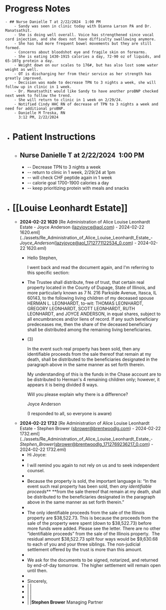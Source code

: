 # Progress Notes
	- ## Nurse Danielle T at 2/22/2024  1:00 PM
		- Sandy was seen in clinic today with Dianna Larson PA and Dr. Manatsathit.
		- She is doing well overall. Voice has strengthened since vocal cord injection, and she does not have difficulty swallowing anymore.
		- She has had more frequent bowel movements but they are still formed.
		- Concerns about bloodshot eye and fragile skin on forearms.
		- She is eating 1430-1915 calories a day, 72-90 oz of liquids, and 65-107g protein a day.
		- Weight down on our scales to 176#, but has also lost some water weight as well.
		- OT is discharging her from their service as her strength has greatly improved.
		- Decision was made to decrease TPN to 3 nights a week, she will follow up in clinic in 1 week.
		- Dr. Manatsathit would like Sandy to have another proBNP checked next week to follow the trend.
		- She will return to clinic in 1 week on 2/29/24.
		- Notified Cindy HHC RN of decrease of TPN to 3 nights a week and need for additional proBNP.
		- Danielle M Treska, RN
		  3:12 PM, 2/22/2024
- # Patient Instructions
	- ## Nurse Danielle T at 2/22/2024  1:00 PM
		- -- Decrease TPN to 3 nights a week
		- -- return to clinic in 1 week, 2/29/24 at 1pm
		- -- will check CHF peptide again in 1 week
		- -- calorie goal 1700-1900 calories a day
		- -- keep prioritizing protein with meals and snacks
- # [[Louise Leonhardt Estate]]
	- **2024-02-22 1620** [Re  Administration of Alice Louise Leonhardt Estate - Joyce Anderson (lazyjoyce@aol.com) - 2024-02-22 1620.eml](../assets/Re_Administration_of_Alice_Louise_Leonhardt_Estate_-_Joyce_Anderson_(lazyjoyce@aol_1712771122534_0.com) - 2024-02-22 1620.eml)
		- Hello Stephen,
		  
		  I went back and read the document again, and I'm referring to this specific section:
		- The
		  Trustee shall distribute, free of trust, that certain real property 
		  located in the County of Dupage, State of Illinois, and more 
		  particularly known as 7 N. 216 Parkside Avenue, Itasca, IL 60143, to the
		  following living children of my deceased spouse HERMAN L. LEONHARDT, 
		  to-wit: THOMAS LEONHARDT, GREGORY LEONHARDT, SCOTT LEONHARDT, RUTH 
		  LEONHARDT, and JOYCE ANDERSON, in equal shares, subject to all 
		  encumbrances and/or liens of record. If any such beneficiary predeceases
		  me, then the share of the deceased beneficiary shall be distributed 
		  among the remaining living beneficiaries.
		- (3) 
		  
		  In
		  the event such real property has been sold, then any identifiable 
		  proceeds from the sale thereof that remain at my death, shall be 
		  distributed to the beneficiaries designated in the paragraph above in 
		  the same manner as set forth therein.
		  
		  My
		  understanding of this is the funds in the Chase account are to be 
		  distributed to Herman's 4 remaining children only; however, it appears 
		  it is being divided 8 ways.
		  
		  Will you please explain why there is a difference?
		  
		  Joyce Anderson 
		  
		  (I responded to all, so everyone is aware)
	- **2024-02-22 1732** [Re  Administration of Alice Louise Leonhardt Estate - Stephen Brower (sbrower@brentwoodlg.com) - 2024-02-22 1732.eml](../assets/Re_Administration_of_Alice_Louise_Leonhardt_Estate_-_Stephen_Brower_(sbrower@brentwoodlg_1712769236217_0.com) - 2024-02-22 1732.eml)
		- Hi Joyce:
		-
		- I will remind you again to not rely on us and to seek independent counsel.
		-
		- Because the property is sold, the important language is: “In the event such real property has been sold, then
		  *any identifiable proceeds*** **from the sale thereof that 
		  remain at my death, shall be distributed to the beneficiaries designated
		  in the paragraph above in the same manner as set forth therein.”
		-
		- The only identifiable proceeds from the sale of the
		  Illinois property are $38,522.73. This is because the proceeds from the
		  sale of the property were spent (down to $38,522.73) before more funds 
		  were added. Please see the letter. There
		  are no other “identifiable proceeds” from the sale of the Illinois 
		  property.  The residual amount $38,522.73 split four ways would be 
		  $9,630.68 to each of you and your three siblings. The non-judicial 
		  settlement offered by the trust is more than this amount.
		-
		- We ask for the documents to be signed, notarized, 
		  and returned by end-of-day tomorrow.  The higher settlement will remain 
		  open until then.
		-
		- Sincerely,
		- | 
		  |
		- | 
		  |
		- | 
		  |
		- | 
		  |**Stephen Brower**
		  Managing Partner